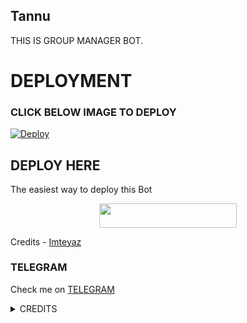 ## Tannu
THIS IS GROUP MANAGER BOT.
# DEPLOYMENT
### CLICK BELOW IMAGE TO DEPLOY
[![Deploy](https://telegra.ph/file/8c22c038065667062da73.jpg)](https://heroku.com/deploy?template=https://github.com/prince301102/tiana-2.0.git)

## DEPLOY HERE 

The easiest way to deploy this Bot

<p align="center"><a href="https://heroku.com/deploy?template=https://github.com/prince301102/Tiana-2.0"> <img src="https://img.shields.io/badge/Deploy%20To%20Heroku-black?style=for-the-badge&logo=heroku" width="220" height="38.45"/></a></p>

Credits - [Imteyaz](https://t.me/Imteyaz_king)

### TELEGRAM
Check me on [TELEGRAM](https://t.me/Tannu_Imteyaz_Bot)

<details>
<summary> CREDITS </summary>
@Imteyaz_king
</details>
